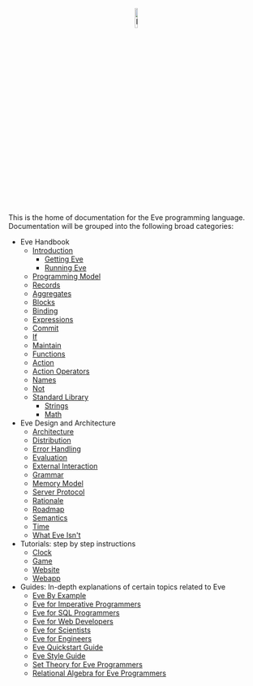 <p align="center">
  <img src="http://www.witheve.com/logo.png" alt="Eve logo" width="10%" />
</p>

This is the home of documentation for the Eve programming language. Documentation will be grouped into the following broad categories:

- Eve Handbook
  - [Introduction](https://github.com/witheve/docs/blob/master/drafts/handbook/intro.md)
    - [Getting Eve](https://github.com/witheve/docs/blob/master/drafts/handbook/installation.md)
    - [Running Eve](https://github.com/witheve/docs/blob/master/drafts/handbook/running.md)
  - [Programming Model](https://github.com/witheve/docs/blob/master/drafts/handbook/model.md)
  - [Records](https://github.com/witheve/docs/blob/master/drafts/handbook/records.md)
  - [Aggregates](https://github.com/witheve/docs/blob/master/drafts/handbook/aggregates.md)
  - [Blocks](https://github.com/witheve/docs/blob/master/drafts/handbook/blocks.md)
  - [Binding](https://github.com/witheve/docs/blob/master/drafts/handbook/binding.md)
  - [Expressions](https://github.com/witheve/docs/blob/master/drafts/handbook/expressions.md)
  - [Commit](https://github.com/witheve/docs/blob/master/drafts/handbook/commit.md)
  - [If](https://github.com/witheve/docs/blob/master/drafts/handbook/if.md)
  - [Maintain](https://github.com/witheve/docs/blob/master/drafts/handbook/maintain.md)
  - [Functions](https://github.com/witheve/docs/blob/master/drafts/handbook/functions.md)
  - [Action](https://github.com/witheve/docs/blob/master/drafts/handbook/action-phase.md)
  - [Action Operators](https://github.com/witheve/docs/blob/master/drafts/handbook/action-operators.md)
  - [Names](https://github.com/witheve/docs/blob/master/drafts/handbook/names.md)
  - [Not](https://github.com/witheve/docs/blob/master/drafts/handbook/not.md)
  - [Standard Library](https://github.com/witheve/docs/blob/master/drafts/handbook/standard-library.md)
    - [Strings](https://github.com/witheve/docs/blob/master/drafts/handbook/strings/strings.md)
    - [Math](https://github.com/witheve/docs/blob/master/drafts/handbook/math/math.md)
- Eve Design and Architecture
  - [Architecture](https://github.com/witheve/docs/blob/master/drafts/design/architecture.md)
  - [Distribution](https://github.com/witheve/docs/blob/master/drafts/design/distribution.md)
  - [Error Handling](https://github.com/witheve/docs/blob/master/drafts/design/errors-integrity.md)
  - [Evaluation](https://github.com/witheve/docs/blob/master/drafts/design/evaluation.md)
  - [External Interaction](https://github.com/witheve/docs/blob/master/drafts/design/interaction.md)
  - [Grammar](https://github.com/witheve/docs/blob/master/drafts/design/grammar.md)
  - [Memory Model](https://github.com/witheve/docs/blob/master/drafts/design/memory.md)  
  - [Server Protocol](https://github.com/witheve/docs/blob/master/drafts/design/protocol.md)
  - [Rationale](https://github.com/witheve/docs/blob/master/drafts/design/rationale.md)
  - [Roadmap](https://github.com/witheve/docs/blob/master/drafts/design/roadmap.md)
  - [Semantics](https://github.com/witheve/docs/blob/master/drafts/design/semantics.md)
  - [Time](https://github.com/witheve/docs/blob/master/drafts/design/time.md)
  - [What Eve Isn't](https://github.com/witheve/docs/blob/master/drafts/design/eve-isnt.md)
- Tutorials: step by step instructions
  - [Clock](https://github.com/witheve/docs/blob/master/drafts/tutorials/clock.md)
  - [Game]()
  - [Website]()
  - [Webapp]()
- Guides: In-depth explanations of certain topics related to Eve
  - [Eve By Example](https://github.com/witheve/docs/blob/master/drafts/guides/byexample.md)
  - [Eve for Imperative Programmers](https://github.com/witheve/docs/blob/master/drafts/guides/forprogrammers.md)
  - [Eve for SQL Programmers](https://github.com/witheve/docs/blob/master/drafts/guides/forsql.md)
  - [Eve for Web Developers](https://github.com/witheve/docs/blob/master/drafts/guides/forweb.md)
  - [Eve for Scientists](https://github.com/witheve/docs/blob/master/drafts/guides/forscientists.md)
  - [Eve for Engineers](https://github.com/witheve/docs/blob/master/drafts/guides/forengineers.md)
  - [Eve Quickstart Guide](https://github.com/witheve/docs/blob/master/drafts/guides/quickstart.md)
  - [Eve Style Guide](https://github.com/witheve/docs/blob/master/drafts/guides/styleguide.md)
  - [Set Theory for Eve Programmers](https://github.com/witheve/docs/blob/master/drafts/guides/set-theory.md)
  - [Relational Algebra for Eve Programmers](https://github.com/witheve/docs/blob/master/drafts/guides/quickstart.md)
